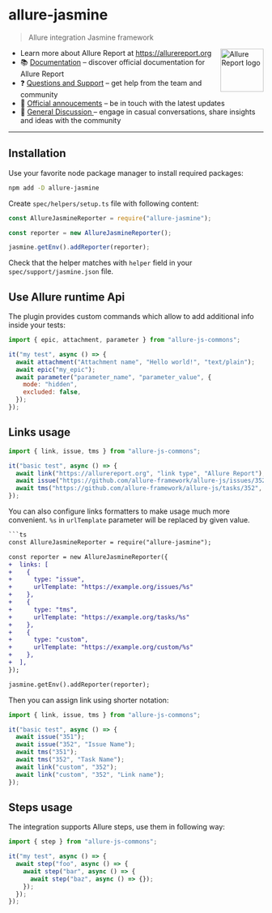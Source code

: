 # allure-jasmine

> Allure integration Jasmine framework

[<img src="https://allurereport.org/public/img/allure-report.svg" height="85px" alt="Allure Report logo" align="right" />](https://allurereport.org "Allure Report")

- Learn more about Allure Report at https://allurereport.org
- 📚 [Documentation](https://allurereport.org/docs/) – discover official documentation for Allure Report
- ❓ [Questions and Support](https://github.com/orgs/allure-framework/discussions/categories/questions-support) – get help from the team and community
- 📢 [Official annoucements](https://github.com/orgs/allure-framework/discussions/categories/announcements) – be in touch with the latest updates
- 💬 [General Discussion ](https://github.com/orgs/allure-framework/discussions/categories/general-discussion) – engage in casual conversations, share insights and ideas with the community

---

## Installation

Use your favorite node package manager to install required packages:

```bash
npm add -D allure-jasmine
```

Create `spec/helpers/setup.ts` file with following content:

```ts
const AllureJasmineReporter = require("allure-jasmine");

const reporter = new AllureJasmineReporter();

jasmine.getEnv().addReporter(reporter);
```

Check that the helper matches with `helper` field in your `spec/support/jasmine.json` file.

## Use Allure runtime Api

The plugin provides custom commands which allow to add additional info inside your tests:

```javascript
import { epic, attachment, parameter } from "allure-js-commons";

it("my test", async () => {
  await attachment("Attachment name", "Hello world!", "text/plain");
  await epic("my_epic");
  await parameter("parameter_name", "parameter_value", {
    mode: "hidden",
    excluded: false,
  });
});
```

## Links usage

```js
import { link, issue, tms } from "allure-js-commons";

it("basic test", async () => {
  await link("https://allurereport.org", "link type", "Allure Report");
  await issue("https://github.com/allure-framework/allure-js/issues/352", "Issue Name", );
  await tms("https://github.com/allure-framework/allure-js/tasks/352", "Task Name");
});
```

You can also configure links formatters to make usage much more convenient. `%s`
in `urlTemplate` parameter will be replaced by given value.

```diff
```ts
const AllureJasmineReporter = require("allure-jasmine");

const reporter = new AllureJasmineReporter({
+  links: [
+    {
+      type: "issue",
+      urlTemplate: "https://example.org/issues/%s"
+    },
+    {
+      type: "tms",
+      urlTemplate: "https://example.org/tasks/%s"
+    },
+    {
+      type: "custom",
+      urlTemplate: "https://example.org/custom/%s"
+    },
+  ],
});

jasmine.getEnv().addReporter(reporter);
```

Then you can assign link using shorter notation:

```js
import { link, issue, tms } from "allure-js-commons";

it("basic test", async () => {
  await issue("351");
  await issue("352", "Issue Name");
  await tms("351");
  await tms("352", "Task Name");
  await link("custom", "352");
  await link("custom", "352", "Link name");
});
```

## Steps usage

The integration supports Allure steps, use them in following way:

```js
import { step } from "allure-js-commons";

it("my test", async () => {
  await step("foo", async () => {
    await step("bar", async () => {
      await step("baz", async () => {});
    });
  });
});
```
